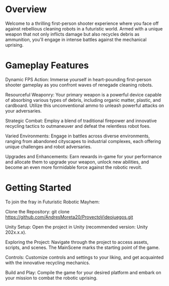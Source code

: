# Overview
Welcome to a thrilling first-person shooter experience where you face off against rebellious cleaning robots in a futuristic world. Armed with a unique weapon that not only inflicts damage but also recycles debris as ammunition, you'll engage in intense battles against the mechanical uprising.

# Gameplay Features
Dynamic FPS Action: Immerse yourself in heart-pounding first-person shooter gameplay as you confront waves of renegade cleaning robots.

Resourceful Weaponry: Your primary weapon is a powerful device capable of absorbing various types of debris, including organic matter, plastic, and cardboard. Utilize this unconventional ammo to unleash powerful attacks on your adversaries.

Strategic Combat: Employ a blend of traditional firepower and innovative recycling tactics to outmaneuver and defeat the relentless robot foes.

Varied Environments: Engage in battles across diverse environments, ranging from abandoned cityscapes to industrial complexes, each offering unique challenges and robot adversaries.

Upgrades and Enhancements: Earn rewards in-game for your performance and allocate them to upgrade your weapon, unlock new abilities, and become an even more formidable force against the robotic revolt.

# Getting Started
To join the fray in Futuristic Robotic Mayhem:

Clone the Repository: git clone https://github.com/AndresMoreta20/ProyectoVideojuegos.git

Unity Setup: Open the project in Unity (recommended version: Unity 202x.x.x).

Exploring the Project: Navigate through the project to access assets, scripts, and scenes. The MainScene marks the starting point of the game.

Controls: Customize controls and settings to your liking, and get acquainted with the innovative recycling mechanics.

Build and Play: Compile the game for your desired platform and embark on your mission to combat the robotic uprising.
